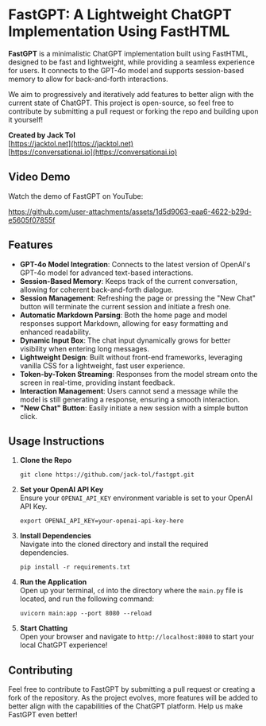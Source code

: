# FastGPT: A Lightweight ChatGPT Implementation Using FastHTML

**FastGPT** is a minimalistic ChatGPT implementation built using FastHTML, designed to be fast and lightweight, while providing a seamless experience for users. It connects to the GPT-4o model and supports session-based memory to allow for back-and-forth interactions.

We aim to progressively and iteratively add features to better align with the current state of ChatGPT. This project is open-source, so feel free to contribute by submitting a pull request or forking the repo and building upon it yourself!

**Created by Jack Tol**  
[https://jacktol.net](https://jacktol.net)  
[https://conversationai.io](https://conversationai.io)

## Video Demo

Watch the demo of FastGPT on YouTube:

https://github.com/user-attachments/assets/1d5d9063-eaa6-4622-b29d-e5605f07855f



## Features

- **GPT-4o Model Integration**: Connects to the latest version of OpenAI's GPT-4o model for advanced text-based interactions.
- **Session-Based Memory**: Keeps track of the current conversation, allowing for coherent back-and-forth dialogue.
- **Session Management**: Refreshing the page or pressing the "New Chat" button will terminate the current session and initiate a fresh one.
- **Automatic Markdown Parsing**: Both the home page and model responses support Markdown, allowing for easy formatting and enhanced readability.
- **Dynamic Input Box**: The chat input dynamically grows for better visibility when entering long messages.
- **Lightweight Design**: Built without front-end frameworks, leveraging vanilla CSS for a lightweight, fast user experience.
- **Token-by-Token Streaming**: Responses from the model stream onto the screen in real-time, providing instant feedback.
- **Interaction Management**: Users cannot send a message while the model is still generating a response, ensuring a smooth interaction.
- **"New Chat" Button**: Easily initiate a new session with a simple button click.

## Usage Instructions

1. **Clone the Repo**

   ```
   git clone https://github.com/jack-tol/fastgpt.git
   ```

2. **Set your OpenAI API Key**  
   Ensure your `OPENAI_API_KEY` environment variable is set to your OpenAI API Key.

   ```
   export OPENAI_API_KEY=your-openai-api-key-here
   ```

3. **Install Dependencies**  
   Navigate into the cloned directory and install the required dependencies.

   ```
   pip install -r requirements.txt
   ```

4. **Run the Application**  
   Open up your terminal, `cd` into the directory where the `main.py` file is located, and run the following command:

   ```
   uvicorn main:app --port 8080 --reload
   ```

5. **Start Chatting**  
   Open your browser and navigate to `http://localhost:8080` to start your local ChatGPT experience!

## Contributing

Feel free to contribute to FastGPT by submitting a pull request or creating a fork of the repository. As the project evolves, more features will be added to better align with the capabilities of the ChatGPT platform. Help us make FastGPT even better!
